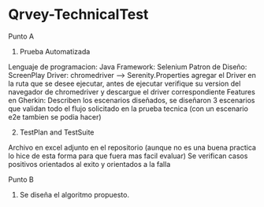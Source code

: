 # Qrvey-TechnicalTest

Punto A

1. Prueba Automatizada

Lenguaje de programacion: Java
Framework: Selenium
Patron de Diseño: ScreenPlay
Driver: chromedriver --> Serenity.Properties agregar el Driver en la ruta que se desee ejecutar, antes de ejecutar verifique su version del navegador de chromedriver y descargue el driver correspondiente
Features en Gherkin: Describen los escenarios diseñados, se diseñaron 3 escenarios que validan todo el flujo solicitado en la prueba tecnica (con un escenario e2e tambien se podia hacer)

2. TestPlan and TestSuite

Archivo en excel adjunto en el repositorio (aunque no es una buena practica lo hice de esta forma para que fuera mas facil evaluar)
Se verifican casos positivos orientados al exito y orientados a la falla


Punto B

1. Se diseña el algoritmo propuesto.

